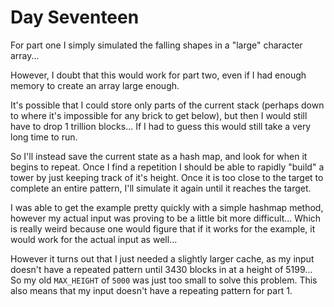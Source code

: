 # Day Seventeen

For part one I simply simulated the falling shapes in a "large" character array...

However, I doubt that this would work for part two, even if I had enough memory to create an array large enough.

It's possible that I could store only parts of the current stack (perhaps down to where it's impossible for any brick to get below), but then I would still have to drop 1 trillion blocks... If I had to guess this would still take a very long time to run.

So I'll instead save the current state as a hash map, and look for when it begins to repeat. Once I find a repetition I should be able to rapidly "build" a tower by just keeping track of it's height. Once it is too close to the target to complete an entire pattern, I'll simulate it again until it reaches the target.

I was able to get the example pretty quickly with a simple hashmap method, however my actual input was proving to be a little bit more difficult... Which is really weird because one would figure that if it works for the example, it would work for the actual input as well...

However it turns out that I just needed a slightly larger cache, as my input doesn't have a repeated pattern until 3430 blocks in at a height of 5199... So my old `MAX_HEIGHT` of `5000` was just too small to solve this problem. This also means that my input doesn't have a repeating pattern for part 1.
